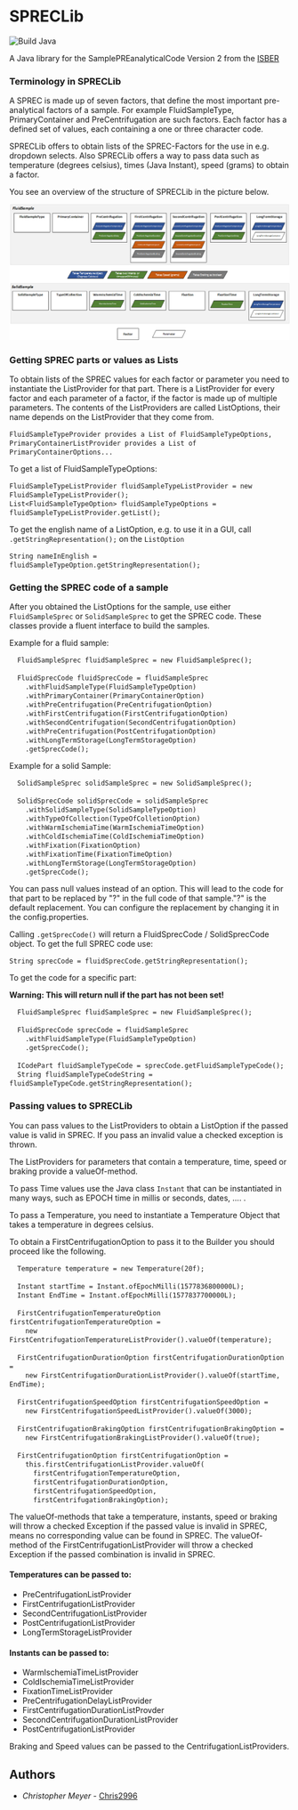 # SPRECLib

![Build Java](https://github.com/Chris2996/SPRECLib/workflows/Build%20Java/badge.svg)

A Java library for the SamplePREanalyticalCode Version 2 from the [ISBER](https://www.isber.org/page/SPREC?&hhsearchterms=%22sprec%22)


### Terminology in SPRECLib
A SPREC is made up of seven factors, that define the most important pre-analytical factors of a sample. For example FluidSampleType, PrimaryContainer and PreCentrifugation are such factors. Each factor has a defined set of values, each containing a one or three character code. 

SPRECLib offers to obtain lists of the SPREC-Factors for the use in e.g. dropdown selects. Also SPRECLib offers a way to pass data such as temperature (degrees celsius), times (Java Instant), speed (grams) to obtain a factor.

You see an overview of the structure of SPRECLib in the picture below.

![](readmeImages/sprecOverview.png)

### Getting SPREC parts or values as Lists

To obtain lists of the SPREC values for each factor or parameter you need to instantiate the ListProvider for that part. There is a ListProvider for every factor and each parameter of a factor, if the factor is made up of multiple parameters. The contents of the ListProviders are called ListOptions, their name depends on the ListProvider that they come from.

```
FluidSampleTypeProvider provides a List of FluidSampleTypeOptions, PrimaryContainerListProvider provides a List of PrimaryContainerOptions...
```

To get a list of FluidSampleTypeOptions:

```
FluidSampleTypeListProvider fluidSampleTypeListProvider = new FluidSampleTypeListProvider();
List<FluidSampleTypeOption> fluidSampleTypeOptions = fluidSampleTypeListProvider.getList();
```

To get the english name of a ListOption, e.g. to use it in a GUI, call ```.getStringRepresentation();``` on the ```ListOption```

```
String nameInEnglish = fluidSampleTypeOption.getStringRepresentation();
```

### Getting the SPREC code of a sample

After you obtained the ListOptions for the sample, use either ```FluidSampleSprec``` or ```SolidSampleSprec``` to get the SPREC code. These classes provide a fluent interface to build the samples.

Example for a fluid sample:

```
  FluidSampleSprec fluidSampleSprec = new FluidSampleSprec();
  
  FluidSprecCode fluidSprecCode = fluidSampleSprec
    .withFluidSampleType(FluidSampleTypeOption)
    .withPrimaryContainer(PrimaryContainerOption)
    .withPreCentrifugation(PreCentrifugationOption)
    .withFirstCentrifugation(FirstCentrifugationOption)
    .withSecondCentrifugation(SecondCentrifugationOption)
    .withPreCentrifugation(PostCentrifugationOption)
    .withLongTermStorage(LongTermStorageOption)
    .getSprecCode();
```


Example for a solid Sample:
```
  SolidSampleSprec solidSampleSprec = new SolidSampleSprec();

  SolidSprecCode solidSprecCode = solidSampleSprec
    .withSolidSampleType(SolidSampleTypeOption)
    .withTypeOfCollection(TypeOfColletionOption)
    .withWarmIschemiaTime(WarmIschemiaTimeOption)
    .withColdIschemiaTime(ColdIschemiaTimeOption)
    .withFixation(FixationOption)
    .withFixationTime(FixationTimeOption)
    .withLongTermStorage(LongTermStorageOption)
    .getSprecCode();
```

You can pass null values instead of an option. This will lead to the code for that part to be replaced by "?" in the full code of that sample."?" is the default replacement. You can configure the replacement by changing it in the config.properties.


Calling ```.getSprecCode()``` will return a FluidSprecCode / SolidSprecCode object. To get the full SPREC code use:
```
String sprecCode = fluidSprecCode.getStringRepresentation();
```

To get the code for a specific part:
<p>
  
**Warning: This will return null if the part has not been set!** 

```
  FluidSampleSprec fluidSampleSprec = new FluidSampleSprec();
  
  FluidSprecCode sprecCode = fluidSampleSprec
    .withFluidSampleType(FluidSampleTypeOption)
    .getSprecCode();

  ICodePart fluidSampleTypeCode = sprecCode.getFluidSampleTypeCode();
  String fluidSampleTypeCodeString = fluidSampleTypeCode.getStringRepresentation();
```

### Passing values to SPRECLib

You can pass values to the ListProviders to obtain a ListOption if the passed value is valid in SPREC. If you pass an invalid value a checked exception is thrown.

The ListProviders for parameters that contain a temperature, time, speed or braking provide a valueOf-method.

To pass Time values use the Java class ```Instant``` that can be instantiated in many ways, such as EPOCH time in millis or seconds, dates, .... . 

To pass a Temperature, you need to instantiate a Temperature Object that takes a temperature in degrees celsius.  

To obtain a FirstCentrifugationOption to pass it to the Builder you should proceed like the following.

```
  Temperature temperature = new Temperature(20f);

  Instant startTime = Instant.ofEpochMilli(1577836800000L);
  Instant EndTime = Instant.ofEpochMilli(1577837700000L);

  FirstCentrifugationTemperatureOption firstCentrifugationTemperatureOption =
    new FirstCentrifugationTemperatureListProvider().valueOf(temperature);

  FirstCentrifugationDurationOption firstCentrifugationDurationOption =
    new FirstCentrifugationDurationListProvider().valueOf(startTime, EndTime);

  FirstCentrifugationSpeedOption firstCentrifugationSpeedOption =
    new FirstCentrifugationSpeedListProvider().valueOf(3000);
    
  FirstCentrifugationBrakingOption firstCentrifugationBrakingOption =
    new FirstCentrifugationBrakingListProvider().valueOf(true);

  FirstCentrifugationOption firstCentrifugationOption =
    this.firstCentrifugationListProvider.valueOf(
      firstCentrifugationTemperatureOption,
      firstCentrifugationDurationOption,
      firstCentrifugationSpeedOption,
      firstCentrifugationBrakingOption);
```
The valueOf-methods that take a temperature, instants, speed or braking will throw a checked Exception if the passed value is invalid in SPREC, means no corresponding value can be found in SPREC.
The valueOf-method of the FirstCentrifugationListProvider will throw a checked Exception if the passed combination is invalid in SPREC.

#### Temperatures can be passed to: 
- PreCentrifugationListProvider
- FirstCentrifugationListProvider
- SecondCentrifugationListProvider
- PostCentrifugationListProvider
- LongTermStorageListProvider

#### Instants can be passed to:
- WarmIschemiaTimeListProvider
- ColdIschemiaTimeListProvider
- FixationTimeListProvider
- PreCentrifugationDelayListProvider
- FirstCentrifugationDurationListProvder
- SecondCentrifugationDurationListProvider
- PostCentrifugationListProvider

Braking and Speed values can be passed to the CentrifugationListProviders.



## Authors

* *Christopher Meyer* - [Chris2996](https://github.com/chris2996)
